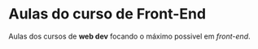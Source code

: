 # Aulas do curso de Front-End
 
 Aulas dos cursos de **web dev** focando o máximo possivel em *front-end*.
